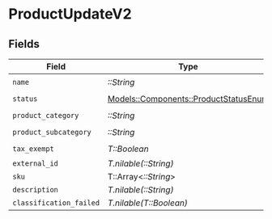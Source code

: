 # ProductUpdateV2


## Fields

| Field                                                                             | Type                                                                              | Required                                                                          | Description                                                                       |
| --------------------------------------------------------------------------------- | --------------------------------------------------------------------------------- | --------------------------------------------------------------------------------- | --------------------------------------------------------------------------------- |
| `name`                                                                            | *::String*                                                                        | :heavy_check_mark:                                                                | N/A                                                                               |
| `status`                                                                          | [Models::Components::ProductStatusEnum](../../models/shared/productstatusenum.md) | :heavy_check_mark:                                                                | N/A                                                                               |
| `product_category`                                                                | *::String*                                                                        | :heavy_check_mark:                                                                | N/A                                                                               |
| `product_subcategory`                                                             | *::String*                                                                        | :heavy_check_mark:                                                                | N/A                                                                               |
| `tax_exempt`                                                                      | *T::Boolean*                                                                      | :heavy_check_mark:                                                                | N/A                                                                               |
| `external_id`                                                                     | *T.nilable(::String)*                                                             | :heavy_minus_sign:                                                                | N/A                                                                               |
| `sku`                                                                             | T::Array<*::String*>                                                              | :heavy_minus_sign:                                                                | N/A                                                                               |
| `description`                                                                     | *T.nilable(::String)*                                                             | :heavy_minus_sign:                                                                | N/A                                                                               |
| `classification_failed`                                                           | *T.nilable(T::Boolean)*                                                           | :heavy_minus_sign:                                                                | N/A                                                                               |